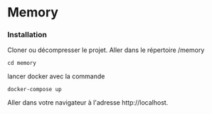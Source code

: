 Memory
===================================

### Installation

Cloner ou décompresser le projet. 
Aller dans le répertoire /memory
```
cd memory
```
lancer docker avec la commande
```
docker-compose up
```

Aller dans votre navigateur à l'adresse http://localhost.
